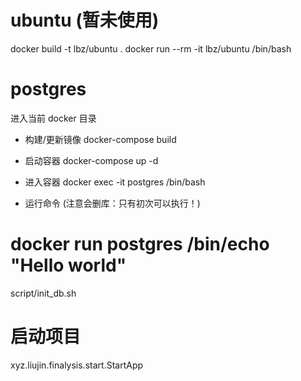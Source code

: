 # ubuntu (暂未使用)
docker build -t lbz/ubuntu .
docker run --rm -it lbz/ubuntu /bin/bash

# postgres

进入当前 docker 目录 

- 构建/更新镜像
docker-compose build

- 启动容器
docker-compose up -d

- 进入容器 
docker exec -it postgres /bin/bash

- 运行命令 (注意会删库：只有初次可以执行！)
# docker run postgres /bin/echo "Hello world"
script/init_db.sh

# 启动项目
xyz.liujin.finalysis.start.StartApp